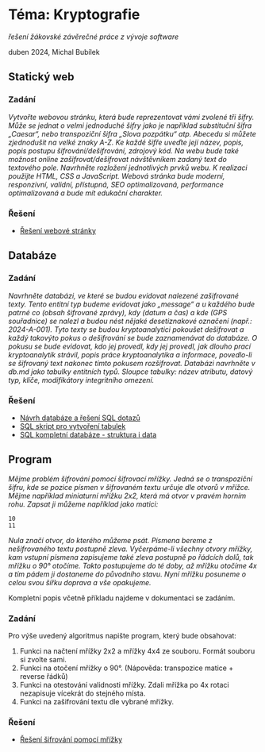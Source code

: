 # Téma: Kryptografie

_řešení žákovské závěrečné práce z vývoje software_

duben 2024, Michal Bubílek

## Statický web

### Zadání

_Vytvořte webovou stránku, která bude reprezentovat vámi zvolené tři šifry. Může se jednat o velmi jednoduché šifry jako je například substituční šifra „Caesar“, nebo transpoziční šifra „Slova pozpátku“ atp. Abecedu si můžete zjednodušit na velké znaky A-Z. Ke každé šifře uveďte její název, popis, popis postupu šifrování/dešifrování, zdrojový kód. Na webu bude také možnost online zašifrovat/dešifrovat návštěvníkem zadaný text do textového pole. Navrhněte rozložení jednotlivých prvků webu. K realizaci použijte HTML, CSS a JavaScript. Webová stránka bude
moderní, responzivní, validní, přístupná, SEO optimalizovaná, performance optimalizovaná a bude mít edukační charakter._

### Řešení

- [Řešení webové stránky](web/web.md)

## Databáze

### Zadání

_Navrhněte databázi, ve které se budou evidovat nalezené zašifrované texty. Tento entitní typ budeme evidovat jako „message“ a u každého bude patrné co (obsah šifrované zprávy), kdy (datum a čas) a kde (GPS souřadnice) se nalezl a budou nést nějaké desetiznakové označení (např.: 2024-A-001). Tyto texty se budou kryptoanalytici pokoušet dešifrovat a každý takovýto pokus o dešifrování se bude zaznamenávat do databáze. O pokusu se bude evidovat, kdo jej provedl, kdy jej provedl, jak dlouho prací kryptoanalytik strávil, popis práce kryptoanalytika a informace, povedlo-li se šifrovaný text nakonec tímto pokusem rozšifrovat. Databázi navrhněte v db.md jako tabulky entitních typů. Sloupce tabulky: název atributu, datový typ, klíče, modifikátory integritního omezení._

### Řešení

- [Návrh databáze a řešení SQL dotazů](dat/dat.md)
- [SQL skript pro vytvoření tabulek](dat/create.sql)
- [SQL kompletní databáze - struktura i data](dat/backup.sql)

## Program

_Mějme problém šifrování pomocí šifrovací mřížky. Jedná se o transpoziční šifru, kde se pozice písmen v šifrovaném textu určuje dle otvorů v mřížce.
Mějme například miniaturní mřížku 2x2, která má otvor v pravém horním rohu. Zapsat ji můžeme například jako matici:_

```
10
11
```

_Nula značí otvor, do kterého můžeme psát. Písmena bereme z nešifrovaného textu postupně zleva. Vyčerpáme-li všechny otvory mřížky, kam vstupní písmena zapisujeme také zleva postupně po řádcích dolů, tak mřížku o 90° otočíme. Takto postupujeme do té doby, až mřížku otočíme 4x a tím pádem ji dostaneme do původního stavu. Nyní mřížku posuneme o celou svou šířku doprava a vše opakujeme._

Kompletní popis včetně příkladu najdeme v dokumentaci se zadáním.

### Zadání

Pro výše uvedený algoritmus napište program, který bude obsahovat:

1. Funkci na načtení mřížky 2x2 a mřížky 4x4 ze souboru. Formát souboru si zvolte sami.
2. Funkci na otočení mřížky o 90°. (Nápověda: transpozice matice + reverse řádků)
3. Funkci na otestování validnosti mřížky. Zdali mřížka po 4x rotaci nezapisuje vícekrát do stejného místa.
4. Funkci na zašifrování textu dle vybrané mřížky.

### Řešení

- [Řešení šifrování pomocí mřížky](prg/prg.md)
